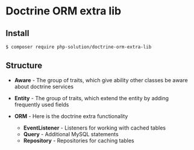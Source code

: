 # Doctrine ORM extra lib

## Install
``` bash
$ composer require php-solution/doctrine-orm-extra-lib
```

## Structure

* **Aware** - The group of traits, which give ability other classes be aware about doctrine services

* **Entity** - The group of traits, which extend the entity by adding frequently used fields

* **ORM** - Here is the doctrine extra functionality 

    * **EventListener** - Listeners for working with cached tables 
    * **Query** - Additional MySQL statements
    * **Repository** - Repositories for caching tables